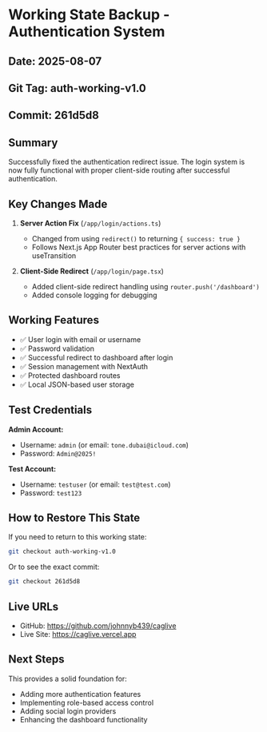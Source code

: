 # Working State Backup - Authentication System

## Date: 2025-08-07
## Git Tag: auth-working-v1.0
## Commit: 261d5d8

## Summary
Successfully fixed the authentication redirect issue. The login system is now fully functional with proper client-side routing after successful authentication.

## Key Changes Made
1. **Server Action Fix** (`/app/login/actions.ts`)
   - Changed from using `redirect()` to returning `{ success: true }`
   - Follows Next.js App Router best practices for server actions with useTransition

2. **Client-Side Redirect** (`/app/login/page.tsx`)
   - Added client-side redirect handling using `router.push('/dashboard')`
   - Added console logging for debugging

## Working Features
- ✅ User login with email or username
- ✅ Password validation
- ✅ Successful redirect to dashboard after login
- ✅ Session management with NextAuth
- ✅ Protected dashboard routes
- ✅ Local JSON-based user storage

## Test Credentials
**Admin Account:**
- Username: `admin` (or email: `tone.dubai@icloud.com`)
- Password: `Admin@2025!`

**Test Account:**
- Username: `testuser` (or email: `test@test.com`)
- Password: `test123`

## How to Restore This State
If you need to return to this working state:
```bash
git checkout auth-working-v1.0
```

Or to see the exact commit:
```bash
git checkout 261d5d8
```

## Live URLs
- GitHub: https://github.com/johnnyb439/caglive
- Live Site: https://caglive.vercel.app

## Next Steps
This provides a solid foundation for:
- Adding more authentication features
- Implementing role-based access control
- Adding social login providers
- Enhancing the dashboard functionality
